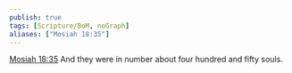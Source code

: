 ```yaml
---
publish: true
tags: [Scripture/BoM, noGraph]
aliases: ["Mosiah 18:35"]
---
```

[Mosiah 18:35](https://churchofjesuschrist.org/study/scriptures/bofm/mosiah/18?lang=eng&id=p35#p35) And they were in number about four hundred and fifty souls.




